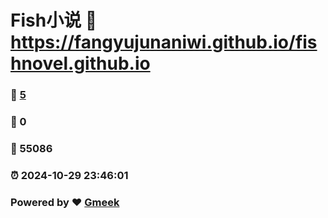 # Fish小说 :link: https://fangyujunaniwi.github.io/fishnovel.github.io 
### :page_facing_up: [5](https://fangyujunaniwi.github.io/fishnovel.github.io/tag.html) 
### :speech_balloon: 0 
### :hibiscus: 55086 
### :alarm_clock: 2024-10-29 23:46:01 
### Powered by :heart: [Gmeek](https://github.com/Meekdai/Gmeek)
